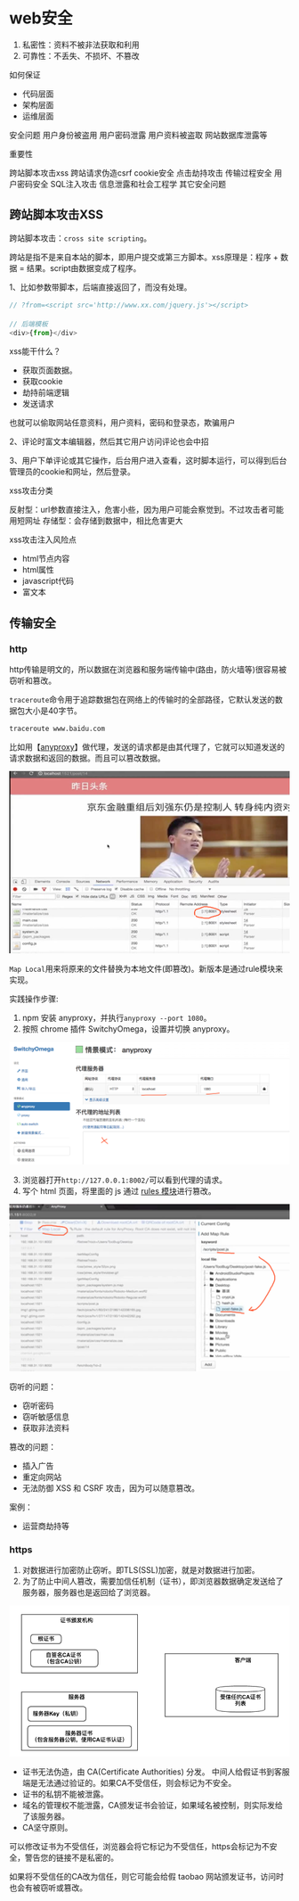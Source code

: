 # web安全

1. 私密性：资料不被非法获取和利用
2. 可靠性：不丢失、不损坏、不篡改

如何保证

- 代码层面
- 架构层面
- 运维层面

安全问题
用户身份被盗用
用户密码泄露
用户资料被盗取
网站数据库泄露等

重要性

跨站脚本攻击xss
跨站请求伪造csrf
cookie安全
点击劫持攻击
传输过程安全
用户密码安全
SQL注入攻击
信息泄露和社会工程学
其它安全问题

## 跨站脚本攻击XSS

跨站脚本攻击：`cross site scripting`。

跨站是指不是来自本站的脚本，即用户提交或第三方脚本。xss原理是：程序 + 数据 = 结果。script由数据变成了程序。

1、比如参数带脚本，后端直接返回了，而没有处理。

```javascript
// ?from=<script src='http://www.xx.com/jquery.js'></script>

// 后端模板
<div>{from}</div>
```

xss能干什么？

- 获取页面数据。
- 获取cookie
- 劫持前端逻辑
- 发送请求

也就可以偷取网站任意资料，用户资料，密码和登录态，欺骗用户

2、评论时富文本编辑器，然后其它用户访问评论也会中招

3、用户下单评论或其它操作，后台用户进入查看，这时脚本运行，可以得到后台管理员的cookie和网址，然后登录。

xss攻击分类

反射型：url参数直接注入，危害小些，因为用户可能会察觉到。不过攻击者可能用短网址
存储型：会存储到数据中，相比危害更大

xss攻击注入风险点
- html节点内容
- html属性
- javascript代码
- 富文本











## 传输安全

### http

http传输是明文的，所以数据在浏览器和服务端传输中(路由，防火墙等)很容易被窃听和篡改。

`traceroute`命令用于追踪数据包在网络上的传输时的全部路径，它默认发送的数据包大小是40字节。

```bash
traceroute www.baidu.com
```

比如用【[anyproxy](http://anyproxy.io/cn/)】做代理，发送的请求都是由其代理了，它就可以知道发送的请求数据和返回的数据。而且可以篡改数据。

![](./imgs/anyproxy.png)

`Map Local`用来将原来的文件替换为本地文件(即篡改)。新版本是通过rule模块来实现。

实践操作步骤:
1. npm 安装 anyproxy，并执行`anyproxy --port 1080`。
2. 按照 chrome 插件 SwitchyOmega，设置并切换 anyproxy。

![](./imgs/anyproxy2.png)

3. 浏览器打开`http://127.0.0.1:8002/`可以看到代理的请求。
4. 写个 html 页面，将里面的 js 通过 [rules 模块](http://anyproxy.io/cn/#rule%E6%A8%A1%E5%9D%97)进行篡改。

![](./imgs/anyproxy1.png)

窃听的问题：
- 窃听密码
- 窃听敏感信息
- 获取非法资料

篡改的问题：
- 插入广告
- 重定向网站
- 无法防御 XSS 和 CSRF 攻击，因为可以随意篡改。

案例：
- 运营商劫持等


### https

1. 对数据进行加密防止窃听。即TLS(SSL)加密，就是对数据进行加密。
2. 为了防止中间人篡改，需要加信任机制（证书），即浏览器数据确定发送给了服务器，服务器也是返回给了浏览器。

![](./imgs/https.png)

- 证书无法伪造，由 CA(Certificate Authorities) 分发。 中间人给假证书到客服端是无法通过验证的。如果CA不受信任，则会标记为不安全。
- 证书的私钥不能被泄露。
- 域名的管理权不能泄露，CA颁发证书会验证，如果域名被控制，则实际发给了该服务器。
- CA坚守原则。

可以修改证书为不受信任，浏览器会将它标记为不受信任，https会标记为不安全，警告您的链接不是私密的。

如果将不受信任的CA改为信任，则它可能会给假 taobao 网站颁发证书，访问时也会有被窃听或篡改。





















































































































































































































